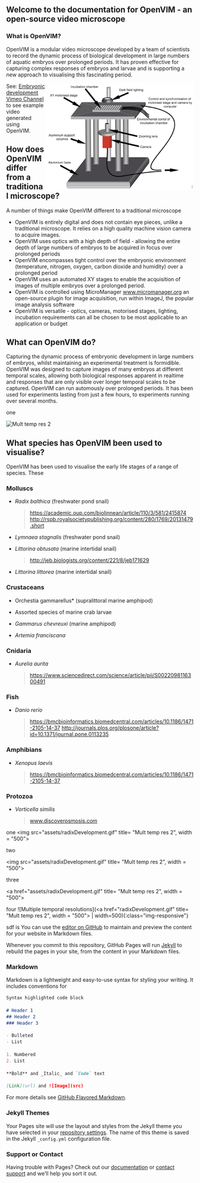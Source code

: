 ## Welcome to the documentation for OpenVIM - an open-source video microscope


### What is OpenVIM?
OpenVIM is a modular video microscope developed by a team of scientists to record the dynamic process of biological development in large numbers of aquatic embryos over prolonged periods. It has proven effective for capturing complex responses of embryos and larvae and is supporting a new approach to visualising this fascinating period.

<img src="assets/OpenVIM.png" title = "OpenVIM Figure" align = "right" width="400">

See: [Embryonic development Vimeo Channel](www.vimeo.com/channels/embryonicdevelopment) to see example video generated using OpenVIM.


## How does OpenVIM differ from a traditional microscope?
A number of things make OpenVIM different to a traditional microscope
 * OpenVIM is entirely digital and does not contain eye pieces, unlike a traditional microscope. It relies on a high quality machine vision camera to acquire images.
 * OpenVIM uses optics with a high depth of field - allowing the entire depth of large numbers of embryos to be acquired in focus over prolonged periods
 * OpenVIM encompasses tight control over the embryonic environment (temperature, nitrogen, oxygen, carbon dioxide and humidity) over a prolonged period
 * OpenVIM uses an automated XY stages to enable the acquisition of images of multiple embryos over a prolonged period.
 * OpenVIM is controlled using MicroManager www.micromanager.org an open-source plugin for image acquisition, run within ImageJ, the popular image analysis software
 * OpenVIM is versatile - optics, cameras, motorised stages, lighting, incubation requirements can all be chosen to be most applicable to an application or budget


## What can OpenVIM do?
Capturing the dynamic process of embryonic development in large numbers of embryos, whilst maintaining an experimental treatment is formidible. OpenVIM was designed to capture images of many embryos at different temporal scales, allowing both biological responses apparent in realtime and responses that are only visible over longer temporal scales to be captured. OpenVIM can run automously over prolonged periods. It has been used for experiments lasting from just a few hours, to experiments running over several months.

one

<img src="assets/radixDevelopment.gif" title= "Mult temp res 2" width = "500">


## What species has OpenVIM been used to visualise?

OpenVIM has been used to visualise the early life stages of a range of species. These

### Molluscs
* *Radix balthica* (freshwater pond snail)
   > https://academic.oup.com/biolinnean/article/110/3/581/2415874
   > http://rspb.royalsocietypublishing.org/content/280/1769/20131479.short
    
* *Lymnaea stagnalis* (freshwater pond snail)

* *Littorina obtusata* (marine intertidal snail)
   > http://jeb.biologists.org/content/221/8/jeb171629
   
* *Littorina littorea* (marine intertidal snail)

### Crustaceans
* Orchestia gammarellus* (supralittoral marine amphipod)

* Assorted species of marine crab larvae

* *Gammarus chevreuxi* (marine amphipod)

* *Artemia franciscana*

### Cnidaria
*  *Aurelia aurita*
   > https://www.sciencedirect.com/science/article/pii/S0022098116300491
 
### Fish
* *Danio rerio* 
  > https://bmcbioinformatics.biomedcentral.com/articles/10.1186/1471-2105-14-37
  > http://journals.plos.org/plosone/article?id=10.1371/journal.pone.0113235

### Amphibians
* *Xenopus laevis* 
  >  https://bmcbioinformatics.biomedcentral.com/articles/10.1186/1471-2105-14-37

### Protozoa
* *Vorticella similis* 
  >  www.discoverosmosis.com
 

one
<img src="assets/radixDevelopment.gif" title= "Mult temp res 2", width = "500">

two

<img src="assets/radixDevelopment.gif" title= "Mult temp res 2", width = "500">


three

<a href="assets/radixDevelopment.gif" title= "Mult temp res 2", width = "500">

four 
![Multiple temporal resolutions](<a href="radixDevelopment.gif" title= "Mult temp res 2", width = "500">
 | width=500){:class="img-responsive"}

sdf
is You can use the [editor on GitHub](https://github.com/otills/openvim/edit/master/README.md) to maintain and preview the content for your website in Markdown files.

Whenever you commit to this repository, GitHub Pages will run [Jekyll](https://jekyllrb.com/) to rebuild the pages in your site, from the content in your Markdown files.

### Markdown

Markdown is a lightweight and easy-to-use syntax for styling your writing. It includes conventions for

```markdown
Syntax highlighted code block

# Header 1
## Header 2
### Header 3

- Bulleted
- List

1. Numbered
2. List

**Bold** and _Italic_ and `Code` text

[Link](url) and ![Image](src)
```

For more details see [GitHub Flavored Markdown](https://guides.github.com/features/mastering-markdown/).

### Jekyll Themes

Your Pages site will use the layout and styles from the Jekyll theme you have selected in your [repository settings](https://github.com/otills/openvim/settings). The name of this theme is saved in the Jekyll `_config.yml` configuration file.

### Support or Contact

Having trouble with Pages? Check out our [documentation](https://help.github.com/categories/github-pages-basics/) or [contact support](https://github.com/contact) and we’ll help you sort it out.
